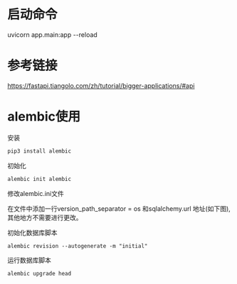 # 启动命令
uvicorn app.main:app --reload

# 参考链接
https://fastapi.tiangolo.com/zh/tutorial/bigger-applications/#api

# alembic使用

安装
```bash
pip3 install alembic
```

初始化
```bash
alembic init alembic
```
修改alembic.ini文件

在文件中添加一行version_path_separator = os 和sqlalchemy.url 地址(如下图),其他地方不需要进行更改。

初始化数据库脚本
```shell
alembic revision --autogenerate -m "initial"
```

运行数据库脚本
```shell
alembic upgrade head
```